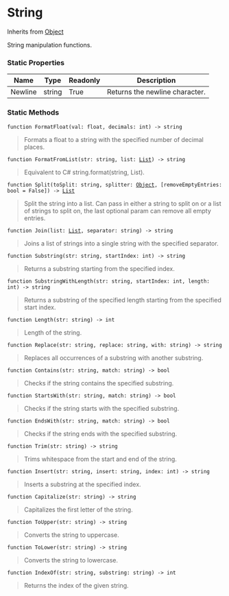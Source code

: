 # String
Inherits from [Object](../objects/Object.md)

String manipulation functions.

### Static Properties
|Name|Type|Readonly|Description|
|---|---|---|---|
|Newline|string|True|Returns the newline character.|


### Static Methods
<pre class="language-typescript"><code class="lang-typescript">function FormatFloat(val: float, decimals: int) -> string</code></pre>
> Formats a float to a string with the specified number of decimal places.

<pre class="language-typescript"><code class="lang-typescript">function FormatFromList(str: string, list: <a data-footnote-ref href="#user-content-fn-14">List</a>) -> string</code></pre>
> Equivalent to C# string.format(string, List<string>).

<pre class="language-typescript"><code class="lang-typescript">function Split(toSplit: string, splitter: <a data-footnote-ref href="#user-content-fn-37">Object</a>, [removeEmptyEntries: bool = False]) -> <a data-footnote-ref href="#user-content-fn-14">List</a></code></pre>
> Split the string into a list. Can pass in either a string to split on or a list of strings to split on, the last optional param can remove all empty entries.

<pre class="language-typescript"><code class="lang-typescript">function Join(list: <a data-footnote-ref href="#user-content-fn-14">List</a>, separator: string) -> string</code></pre>
> Joins a list of strings into a single string with the specified separator.

<pre class="language-typescript"><code class="lang-typescript">function Substring(str: string, startIndex: int) -> string</code></pre>
> Returns a substring starting from the specified index.

<pre class="language-typescript"><code class="lang-typescript">function SubstringWithLength(str: string, startIndex: int, length: int) -> string</code></pre>
> Returns a substring of the specified length starting from the specified start index.

<pre class="language-typescript"><code class="lang-typescript">function Length(str: string) -> int</code></pre>
> Length of the string.

<pre class="language-typescript"><code class="lang-typescript">function Replace(str: string, replace: string, with: string) -> string</code></pre>
> Replaces all occurrences of a substring with another substring.

<pre class="language-typescript"><code class="lang-typescript">function Contains(str: string, match: string) -> bool</code></pre>
> Checks if the string contains the specified substring.

<pre class="language-typescript"><code class="lang-typescript">function StartsWith(str: string, match: string) -> bool</code></pre>
> Checks if the string starts with the specified substring.

<pre class="language-typescript"><code class="lang-typescript">function EndsWith(str: string, match: string) -> bool</code></pre>
> Checks if the string ends with the specified substring.

<pre class="language-typescript"><code class="lang-typescript">function Trim(str: string) -> string</code></pre>
> Trims whitespace from the start and end of the string.

<pre class="language-typescript"><code class="lang-typescript">function Insert(str: string, insert: string, index: int) -> string</code></pre>
> Inserts a substring at the specified index.

<pre class="language-typescript"><code class="lang-typescript">function Capitalize(str: string) -> string</code></pre>
> Capitalizes the first letter of the string.

<pre class="language-typescript"><code class="lang-typescript">function ToUpper(str: string) -> string</code></pre>
> Converts the string to uppercase.

<pre class="language-typescript"><code class="lang-typescript">function ToLower(str: string) -> string</code></pre>
> Converts the string to lowercase.

<pre class="language-typescript"><code class="lang-typescript">function IndexOf(str: string, substring: string) -> int</code></pre>
> Returns the index of the given string.


[^0]: [Camera](../static/Camera.md)
[^1]: [Character](../objects/Character.md)
[^2]: [Collider](../objects/Collider.md)
[^3]: [Collision](../objects/Collision.md)
[^4]: [Color](../objects/Color.md)
[^5]: [Convert](../static/Convert.md)
[^6]: [Cutscene](../static/Cutscene.md)
[^7]: [Dict](../objects/Dict.md)
[^8]: [Game](../static/Game.md)
[^9]: [Human](../objects/Human.md)
[^10]: [Input](../static/Input.md)
[^11]: [Json](../static/Json.md)
[^12]: [LineCastHitResult](../objects/LineCastHitResult.md)
[^13]: [LineRenderer](../objects/LineRenderer.md)
[^14]: [List](../objects/List.md)
[^15]: [Map](../static/Map.md)
[^16]: [MapObject](../objects/MapObject.md)
[^17]: [MapTargetable](../objects/MapTargetable.md)
[^18]: [Math](../static/Math.md)
[^19]: [Network](../static/Network.md)
[^20]: [NetworkView](../objects/NetworkView.md)
[^21]: [PersistentData](../static/PersistentData.md)
[^22]: [Physics](../static/Physics.md)
[^23]: [Player](../objects/Player.md)
[^24]: [Quaternion](../objects/Quaternion.md)
[^25]: [Random](../objects/Random.md)
[^26]: [Range](../objects/Range.md)
[^27]: [RoomData](../static/RoomData.md)
[^28]: [Set](../objects/Set.md)
[^29]: [Shifter](../objects/Shifter.md)
[^30]: [String](../static/String.md)
[^31]: [Time](../static/Time.md)
[^32]: [Titan](../objects/Titan.md)
[^33]: [Transform](../objects/Transform.md)
[^34]: [UI](../static/UI.md)
[^35]: [Vector2](../objects/Vector2.md)
[^36]: [Vector3](../objects/Vector3.md)
[^37]: [Object](../objects/Object.md)
[^38]: [Component](../objects/Component.md)
